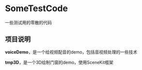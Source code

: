 # SomeTestCode
一些测试用的零散的代码

## 项目说明

**voiceDemo**，是一个给视频配音的demo，包括音视频处理的一些技术

**tmp3D**，是一个3D绘制门窗的demo，使用SceneKit框架
